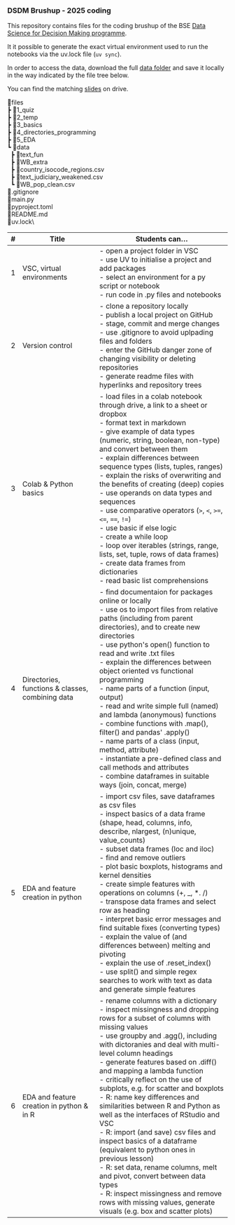 ### DSDM Brushup - 2025 coding

This repository contains files for the coding brushup of the BSE [Data Science for Decision Making programme](https://bse.eu/masters-degrees/data-science/data-science-decision-making). 

It it possible to generate the exact virtual environment used to run the notebooks via the uv.lock file (`uv sync`).

In order to access the data, download the full [data folder](https://drive.google.com/drive/folders/1v5LPtVH3DDpu4Hj3Df7W8VfqMpqCFtiF?usp=drive_link) and save it locally in the way indicated by the file tree below.

You can find the matching [slides](https://drive.google.com/drive/folders/1mcjGxhuuWn0QhBGkHkn8kaV_63d1a4S5?usp=sharing) on drive.

📂files\
┣ 📂1_quiz\
┣ 📂2_temp\
┣ 📂3_basics\
┣ 📂4_directories_programming\
┣ 📂5_EDA\
┗ 📂data\
&nbsp;&nbsp;┣ 📂text_fun\
&nbsp;&nbsp;┣ 📂WB_extra\
&nbsp;&nbsp;┣ 📜country_isocode_regions.csv\
&nbsp;&nbsp;┣ 📜text_judiciary_weakened.csv\
&nbsp;&nbsp;┗ 📜WB_pop_clean.csv\
📜.gitignore\
📜main.py\
📜pyproject.toml\
📜README.md\
📜uv.lock\


|  # | Title| Students can…|
| -: | ------------------------------------------------ | -------------------------------------------------------------------------------------------------------------------------------------------------------------------------------------------------------------------------------------------------------------------------------------------------------------------------------------------------------------------------------------------------------------------------------------------------------------------------------------------------------------------------------------------------------------------------------------------------------------------------------------------------------------------------------------------------------------------------------------------------------------------------------------------------------------------- |
|  1 | VSC, virtual environments                        | - open a project folder in VSC<br>- use UV to initialise a project and add packages<br>- select an environment for a py script or notebook<br>- run code in .py files and notebooks                                                                                                                                                                                                                                                                                                                       |
|  2 | Version control                                  | - clone a repository locally<br>- publish a local project on GitHub<br>- stage, commit and merge changes<br>- use .gitignore to avoid uplpading files and folders<br>- enter the GitHub danger zone of changing visibility or deleting repositories<br>- generate readme files with hyperlinks and repository trees                                                                                                                                                                                                                 |
|  3 | Colab & Python basics                            | - load files in a colab notebook through drive, a link to a sheet or dropbox<br>- format text in markdown<br>- give example of data types (numeric, string, boolean, non-type) and convert between them<br>- explain differences between sequence types (lists, tuples, ranges)<br>- explain the risks of overwriting and the benefits of creating (deep) copies<br>- use operands on data types and sequences<br>- use comparative operators (`>`, `<`, `>=`, `<=`, `==`, `!=`)<br>- use basic if else logic<br>- create a while loop<br>- loop over iterables (strings, range, lists, set, tuple, rows of data frames)<br>- create data frames from dictionaries<br>- read basic list comprehensions                                                                                                                |
|  4 | Directories, functions & classes, combining data | - find documentaion for packages online or locally<br>- use os to import files from relative paths (including from parent directories), and to create new directories<br>- use python's open() function to read and write .txt files<br>- explain the differences between object oriented vs functional programming<br>- name parts of a function (input, output)<br>- read and write simple full (named) and lambda (anonymous) functions<br>- combine functions with .map(), filter() and pandas' .apply()<br>- name parts of a class (input, method, attribute)<br>- instantiate a pre-defined class and call methods and attributes<br>- combine dataframes in suitable ways (join, concat, merge)                                                                                                              |
|  5 | EDA and feature creation in python               | - import csv files, save dataframes as csv files<br>- inspect basics of a data frame (shape, head, columns, info, describe, nlargest, (n)unique, value\_counts)<br>- subset data frames (loc and iloc)<br>- find and remove outliers<br>- plot basic boxplots, histograms and kernel densities<br>- create simple features with operations on columns (+, \_, \*. /)<br>- transpose data frames and select row as heading<br>- interpret basic error messages and find suitable fixes (converting types)<br>- explain the value of (and differences between) melting and pivoting<br>- explain the use of .reset\_index()<br>- use split() and simple regex searches to work with text as data and generate simple features                                                                                         |
|  6 | EDA and feature creation in python & in R        | - rename columns with a dictionary<br>- inspect missingness and dropping rows for a subset of columns with missing values<br>- use groupby and .agg(), including with dictoranies and deal with multi-level column headings<br>- generate features based on .diff() and mapping a lambda function<br>- critically reflect on the use of subplots, e.g. for scatter and boxplots<br>- R: name key differences and similarities between R and Python as well as the interfaces of RStudio and VSC<br>- R: import (and save) csv files and inspect basics of a dataframe (equivalent to python ones in previous lesson)<br>- R: set data, rename columns, melt and pivot, convert between data types<br>- R: inspect missingness and remove rows with missing values, generate visuals (e.g. box and scatter plots) |